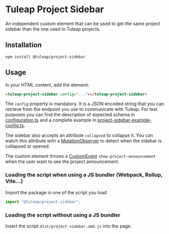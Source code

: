 # Tuleap Project Sidebar

An independent custom element that can be used to get the same project sidebar than the one used in Tuleap projects.

## Installation

```
npm install @tuleap/project-sidebar
```

## Usage

In your HTML content, add the element:

```html
<tuleap-project-sidebar config="..."></tuleap-project-sidebar>
```

The `config` property is mandatory. It is a JSON encoded string that you can retrieve from the endpoint you use to
communicate with Tuleap. For test purposes you can find the description of expected schema in
[configuration.ts](https://tuleap.net/plugins/git/tuleap/tuleap/stable?a=blob&hb=refs%2Fheads%2Fmaster&f=src%2Fscripts%2Flib%2Fproject-sidebar-internal%2Fsrc%2Fconfiguration.ts)
and a complete example in
[project-sidebar-example-config.ts](https://tuleap.net/plugins/git/tuleap/tuleap/stable?a=blob&hb=refs%2Fheads%2Fmaster&f=src%2Fscripts%2Flib%2Fproject-sidebar-internal%2Fsrc%2Fproject-sidebar-example-config.ts).

The sidebar also accepts an attribute `collapsed` to collapse it. You can watch this attribute with a
[MutationObserver](https://developer.mozilla.org/en-US/docs/Web/API/MutationObserver) to detect when the sidebar is
collapsed or opened.

The custom element throws a [CustomEvent](https://developer.mozilla.org/en-US/docs/Web/API/CustomEvent/CustomEvent)
`show-project-announcement` when the user want to see the project announcement.

### Loading the script when using a JS bundler (Webpack, Rollup, Vite…)

Import the package in one of the script you load

```js
import "@tuleap/project-sidebar";
```

### Loading the script without using a JS bundler

Insert the script `dist/project-sidebar.umd.js` into the page.
